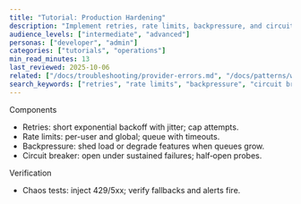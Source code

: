 ```yaml
---
title: "Tutorial: Production Hardening"
description: "Implement retries, rate limits, backpressure, and circuit breakers for resilient AI services."
audience_levels: ["intermediate", "advanced"]
personas: ["developer", "admin"]
categories: ["tutorials", "operations"]
min_read_minutes: 13
last_reviewed: 2025-10-06
related: ["/docs/troubleshooting/provider-errors.md", "/docs/patterns/workflows/batch-processing.md"]
search_keywords: ["retries", "rate limits", "backpressure", "circuit breaker"]
---
```


Components

- Retries: short exponential backoff with jitter; cap attempts.
- Rate limits: per-user and global; queue with timeouts.
- Backpressure: shed load or degrade features when queues grow.
- Circuit breaker: open under sustained failures; half‑open probes.

Verification

- Chaos tests: inject 429/5xx; verify fallbacks and alerts fire.

